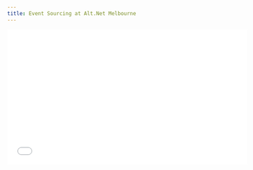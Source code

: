 ```yaml
---
title: Event Sourcing at Alt.Net Melbourne
---
```


<iframe width="560" height="315" src="//www.youtube.com/embed/LLBFAk_yYeU" frameborder="0" allowfullscreen></iframe>
